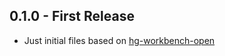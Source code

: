 ## 0.1.0 - First Release
* Just initial files based on [hg-workbench-open][hg-workbench-open]

[hg-workbench-open]: https://github.com/PXgamer/hg-workbench-open